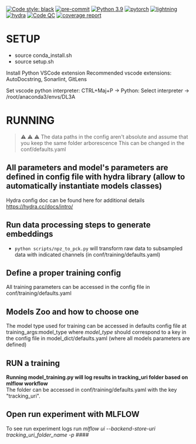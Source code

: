 [![Code style: black](https://img.shields.io/badge/code%20style-black-000000.svg)](https://github.com/psf/black)
[![pre-commit](https://img.shields.io/badge/pre--commit-enabled-brightgreen?logo=pre-commit&logoColor=white)](https://github.com/pre-commit/pre-commit)
[![Python 3.9](https://img.shields.io/badge/python-3.9-blue.svg)](https://www.python.org/downloads/release/python-390/)
[![pytorch](https://img.shields.io/badge/PyTorch_1.11+-ee4c2c?logo=pytorch&logoColor=white)](https://pytorch.org/get-started/locally/)
[![lightning](https://img.shields.io/badge/-Lightning_1.6+-792ee5?logo=pytorchlightning&logoColor=white)](https://pytorchlightning.ai/)
[![hydra](https://img.shields.io/badge/Config-Hydra_1.2-89b8cd)](https://hydra.cc/)
[![Code QC](https://github.com/Sanofi-GitHub/aida-imaging-graphanalysis/actions/workflows/on-push.yaml/badge.svg)](https://github.com/Sanofi-GitHub/aida-imaging-graphanalysis/actions/workflows/on-push.yaml)
[![coverage report](https://magellan-git.sanofi.com/root/ifgraphanalysis/badges/master/coverage.svg)](https://magellan-git.sanofi.com/root/ifgraphanalysis/commits/master)
# SETUP

- source conda_install.sh
- source setup.sh

Install Python VSCode extension
Recommended vscode extensions: AutoDocstring, Sonarlint, GitLens

Set vscode python interpreter: CTRL+Maj+P -> Python: Select interpreter -> /root/anaconda3/envs/DL3A

# RUNNING

> :warning: :warning: :warning: The data paths in the config aren't absolute and assume that you keep the same folder arborescence
> This can be changed in the conf/defaults.yaml

## All parameters and model's parameters are defined in config file with hydra library (allow to automatically instantiate models classes)
Hydra config doc can be found here for additional details https://hydra.cc/docs/intro/

## Run data processing steps to generate embeddings
- ```python scripts/npz_to_pck.py``` will transform raw data to subsampled data with indicated channels (in conf/training/defaults.yaml)

## Define a proper training config
All training parameters can be accessed in the config file in conf/training/defaults.yaml 

## Models Zoo and how to choose one
The model type used for training can be accessed in defaults config file at training_args:model_type where *model_type* should correspond to a key in 
the config file in model_dict/defaults.yaml (where all models parameters are defined)

## RUN a training
**Running model_training.py will log results in tracking_uri folder based on mlflow workflow**  
The folder can be accessed in conf/training/defaults.yaml with the key "tracking_uri".

## Open run experiment with MLFLOW
To see run experiment logs run *mlflow ui --backend-store-uri tracking_uri_folder_name -p ####*
